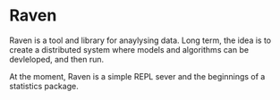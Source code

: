 # Raven

Raven is a tool and library for anaylysing data.  Long term, the idea is to create
a distributed system where models and algorithms can be devleloped, and then run.

At the moment, Raven is a simple REPL sever and the beginnings of a statistics package.